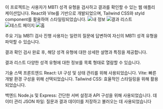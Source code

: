 이 프로젝트는 사용자가 MBTI 성격 유형을 검사하고 결과를 확인할 수 있는 웹 애플리케이션입니다. React와 Vite를 기반으로 개발되었으며, Tailwind CSS와 styld component를 활용하여 스타일링되었습니다.
![내 정보](https://github.com/user-attachments/assets/7d2fedac-bedc-495d-8aa5-45613ed26faa)
![결과 리스트](https://github.com/user-attachments/assets/fe0eeaeb-daf0-4ff4-8c1a-cd8a9dccbc2b)
![테스트 페이지](https://github.com/user-attachments/assets/af7ab671-ba89-472b-97d6-031433e08e83)
![홈](https://github.com/user-attachments/assets/8444a742-3cdf-4467-86ab-1bd26e810eaf)


주요 기능
MBTI 검사 진행
사용자는 일련의 질문에 답변하여 자신의 MBTI 성격 유형을 파악할 수 있습니다.

결과 확인
검사 완료 후, 해당 성격 유형에 대한 상세한 설명과 특징을 제공합니다.

결과 리스트
다양한 성격 유형에 대한 정보를 목록 형태로 열람할 수 있습니다.

기술 스택
프론트엔드
React: UI 구성 및 상태 관리를 위해 사용되었습니다.
Vite: 빠른 개발 환경 구성을 위해 선택되었습니다.
Tailwind CSS: 효율적인 스타일링을 위해 활용되었습니다.

백엔드
Node.js 및 Express: 간단한 서버 설정과 API 구성을 위해 사용되었습니다.
데이터 관리
JSON 파일: 질문과 결과 데이터를 저장하고 불러오는 데 사용되었습니다


